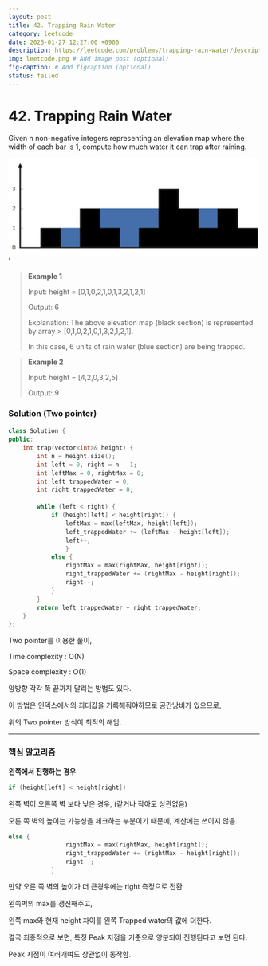 ```yaml
---
layout: post
title: 42. Trapping Rain Water
category: leetcode
date: 2025-01-27 12:27:00 +0900
description: https://leetcode.com/problems/trapping-rain-water/description/
img: leetcode.png # Add image post (optional)
fig-caption: # Add figcaption (optional)
status: failed
---
```


# 42. Trapping Rain Water

Given n non-negative integers representing an elevation map where the width of each bar is 1, compute how much water it can trap after raining.

<img src="../../imgs/rainwatertrap.png" alt="heap_1" width="500"/>'


> **Example 1**
> 
> Input: height = [0,1,0,2,1,0,1,3,2,1,2,1]
> 
> Output: 6
> 
> Explanation: The above elevation map (black section) is represented by array > [0,1,0,2,1,0,1,3,2,1,2,1]. 
> 
> In this case, 6 units of rain water (blue section) are being trapped.

> **Example 2**
> 
> Input: height = [4,2,0,3,2,5]
> 
> Output: 9


### Solution (Two pointer)

```cpp
class Solution {
public:
    int trap(vector<int>& height) {
        int n = height.size();
        int left = 0, right = n - 1;
        int leftMax = 0, rightMax = 0;
        int left_trappedWater = 0;
        int right_trappedWater = 0;

        while (left < right) {
            if (height[left] < height[right]) {
                leftMax = max(leftMax, height[left]);
                left_trappedWater += (leftMax - height[left]);
                left++;
                } 
            else {
                rightMax = max(rightMax, height[right]);
                right_trappedWater += (rightMax - height[right]);
                right--;
            }
        }
        return left_trappedWater + right_trappedWater;
    }
};
```
Two pointer를 이용한 풀이, 

Time complexity : O(N)

Space complexity : O(1)


양방향 각각 쭉 끝까지 달리는 방법도 있다.

이 방법은 인덱스에서의 최대값을 기록해줘야하므로 공간낭비가 있으므로, 

위의 Two pointer 방식이 최적의 해임.

---

### 핵심 알고리즘

**왼쪽에서 진행하는 경우**

```cpp
if (height[left] < height[right])
```
왼쪽 벽이 오른쪽 벽 보다 낮은 경우, (같거나 작아도 상관없음)

오른 쪽 벽의 높이는 가능성을 체크하는 부분이기 때문에, 계산에는 쓰이지 않음.


```cpp
else {
                rightMax = max(rightMax, height[right]);
                right_trappedWater += (rightMax - height[right]);
                right--;
            }
```

만약 오른 쪽 벽의 높이가 더 큰경우에는 right 측정으로 전환

왼쪽벽의 max를 갱신해주고, 

왼쪽 max와 현재 height 차이를 왼쪽 Trapped water의 값에 더한다. 


결국 최종적으로 보면, 특정 Peak 지점을 기준으로 양분되어 진행된다고 보면 된다. 

Peak 지점이 여러개여도 상관없이 동작함.
